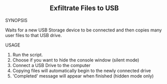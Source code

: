 
<h2 align="center"> Exfiltrate Files to USB </h2>

SYNOPSIS

Waits for a new USB Storage device to be connected and then copies many user files to that USB drive.

USAGE

1. Run the script.
2. Choose if you want to hide the console window (silent mode)
3. Connect a USB Drive to the computer
4. Copying files will automatically begin to the newly connected drive
5. 'Completed' message will appear when finished (hidden mode only)

